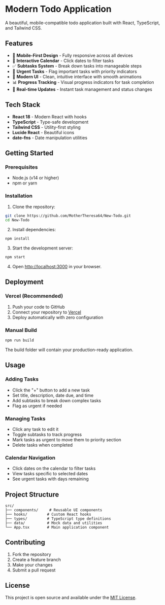 # Modern Todo Application

A beautiful, mobile-compatible todo application built with React, TypeScript, and Tailwind CSS.

## Features

- 📱 **Mobile-First Design** - Fully responsive across all devices
- 📅 **Interactive Calendar** - Click dates to filter tasks
- ✅ **Subtasks System** - Break down tasks into manageable steps
- 🚨 **Urgent Tasks** - Flag important tasks with priority indicators
- 🎨 **Modern UI** - Clean, intuitive interface with smooth animations
- 📊 **Progress Tracking** - Visual progress indicators for task completion
- 🔄 **Real-time Updates** - Instant task management and status changes

## Tech Stack

- **React 18** - Modern React with hooks
- **TypeScript** - Type-safe development
- **Tailwind CSS** - Utility-first styling
- **Lucide React** - Beautiful icons
- **date-fns** - Date manipulation utilities

## Getting Started

### Prerequisites
- Node.js (v14 or higher)
- npm or yarn

### Installation

1. Clone the repository:
```bash
git clone https://github.com/MotherTheresa64/New-Todo.git
cd New-Todo
```

2. Install dependencies:
```bash
npm install
```

3. Start the development server:
```bash
npm start
```

4. Open [http://localhost:3000](http://localhost:3000) in your browser.

## Deployment

### Vercel (Recommended)

1. Push your code to GitHub
2. Connect your repository to [Vercel](https://vercel.com)
3. Deploy automatically with zero configuration

### Manual Build

```bash
npm run build
```

The build folder will contain your production-ready application.

## Usage

### Adding Tasks
- Click the "+" button to add a new task
- Set title, description, date due, and time
- Add subtasks to break down complex tasks
- Flag as urgent if needed

### Managing Tasks
- Click any task to edit it
- Toggle subtasks to track progress
- Mark tasks as urgent to move them to priority section
- Delete tasks when completed

### Calendar Navigation
- Click dates on the calendar to filter tasks
- View tasks specific to selected dates
- See urgent tasks with days remaining

## Project Structure

```
src/
├── components/     # Reusable UI components
├── hooks/         # Custom React hooks
├── types/         # TypeScript type definitions
├── data/          # Mock data and utilities
└── App.tsx        # Main application component
```

## Contributing

1. Fork the repository
2. Create a feature branch
3. Make your changes
4. Submit a pull request

## License

This project is open source and available under the [MIT License](LICENSE). 